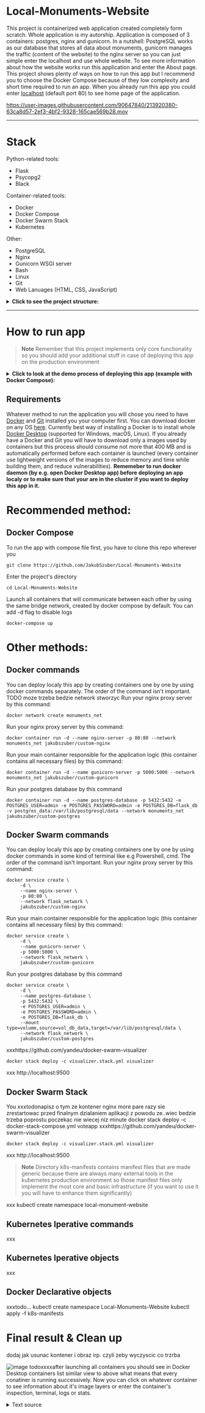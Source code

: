 # Local-Monuments-Website
This project is containerized web application created completely form scratch. Whole application is my autorship. Application is composed of 3 containers: postgres, nginx and gunicorn. In a nutshell: PostgreSQL works as our database that stores all data about monuments, gunicorn manages the traffic (content of the website) to the nginx server so you can just simple enter the localhost and use whole website. To see more information about how the website works run this application and enter the About page. This project shows plenty of ways on how to run this app but I recommend you to choose the Docker Compose because of they low complexity and short time required to run an app. When you already run this app you could enter [localhost](https://localhost:80) (default port 80) to see home page of the application.

https://user-images.githubusercontent.com/90647840/213920380-63ca8d57-2ef3-4bf2-9328-165cae569b28.mov

---

# Stack
Python-related tools:
- Flask
- Psycopg2
- Black

Container-related tools:
- Docker
- Docker Compose
- Docker Swarm Stack
- Kubernetes

Other:
- PostgreSQL
- Nginx
- Gunicorn WSGI server
- Bash
- Linux
- Git
- Web Lanuages (HTML, CSS, JavaScript)

<details>
<summary><b>Click to see the project structure:</b></summary>

```$ tree Local-Monuments-Website
.
├───.idea
│   └───...
├───.git
│   └───...
├─── docker-compose.yml
├─── docker-stack.yml
├─── visualizer.stack.yml
├─── k8s-manifests
│    ├── postgres.yml
│    ├── gunicorn.yml
│    ├── nginx.yml
│    └── namespace.yml
├─── README.md
├─── LICENSE
└─── services
     ├─── database
     │    ├─── Connecting.txt
     |    └─── Dockerfile
     ├─── proxy-server
     │    ├─── conf
     |    └─── Dockerfile
     └─── WSGI-server
          ├── Dockerfile
          ├── .dockerignore
          ├── infrastructure.png
          ├── docker-entrypoint.sh
          ├── main_python_files
          │   ├── __init__.py
          │   ├── config.py
          │   ├── init_db.py
          │   └── routes.py
          ├── requirements.txt
          ├── run.py
          └── src                    
              ├── static
              │   ├── css
              │   │   ├── about.css
              │   │   ├── base.css
              │   │   ├── gallery.css
              │   │   └── home.css
              │   └── js
              │       ├── base.js
              │       ├── gallery.js
              │       └── home.js
              └── template
                  ├── about.html
                  ├── base.html
                  ├── gallery.html
                  └── home.html
```
</details>

---

# How to run app
> **Note**
> Remember that this project implements only core functionality so you should add your additional stuff in case of deploying this app on the production environment

<details>
<summary><b>Click to look at the demo process of deploying this app (example with Docker Compose):</b></summary>

https://user-images.githubusercontent.com/90647840/213922371-848ff6b3-60a8-4db2-94fb-7b11dbf41b42.mov

</details>

## Requirements
Whatever method to run the application you will chose you need to have [Docker](https://www.docker.com/) and [Git](https://git-scm.com/downloads) installed you your computer first. You can download docker on any OS [here](https://docs.docker.com/get-docker/). Currently best way of installing a Docker is to install whole [Docker Desktop](https://www.docker.com/products/docker-desktop/) (supported for Windows, macOS, Linux). If you already have a Docker and Git you will have to download only a images used by containers but this process should consume not more that 400 MB and is automatically performed before each container is launched (every container use lightweight versions of the images to reduce memory and time while building them, and reduce vulnerabilities). **Rememeber to run docker daemon (by e.g. open Docker Desktop app) before deploying an app localy or to make sure that your are in the cluster if you want to deploy this app in it.**

# Recommended method:
## Docker Compose

To run the app with compose file first, you have to clone this repo wherever you
```shell
git clone https://github.com/JakubSzuber/Local-Monuments-Website
```
Enter the project's directory
```shell
cd Local-Monuments-Website
```
Launch all containers that will communicate between each other by using the same bridge network, created by docker compose by default. You can add -d flag to disable logs
```shell
docker-compose up
```

# Other methods:
## Docker commands
You can deploy localy this app by creating containers one by one by using docker commands separately. The order of the command isn't important. TODO moze trzeba bedzie network stworzyc
Run your nginx proxy server by this command:
```shell
docker network create monuments_net
```

Run your nginx proxy server by this command:
```shell
docker container run -d --name nginx-server -p 80:80 --network monuments_net jakubszuber/custom-nginx
```

Run your main container responsible for the application logic (this container contains all necessary files) by this command:
```shell
docker container run -d --name gunicorn-server -p 5000:5000 --network monuments_net jakubszuber/custom-gunicorn
```

Run your postgres database by this command
```shell
docker container run -d --name postgres-database -p 5432:5432 -e POSTGRES_USER=admin -e POSTGRES_PASSWORD=admin -e POSTGRES_DB=flask_db -v postgres_data:/var/lib/postgresql/data --network monuments_net jakubszuber/custom-postgres
```

## Docker Swarm commands
You can deploy localy this app by creating containers one by one by using docker commands in some kind of terminal like e.g Powershell, cmd. The order of the command isn't important.
Run your nginx proxy server by this command:
```shell
docker service create \
     -d \
     --name nginx-server \
     -p 80:80 \
     --network flask_network \
     jakubszuber/custom-nginx
```

Run your main container responsible for the application logic (this container contains all necessary files) by this command:
```shell
docker service create \
     -d \
     --name gunicorn-server \
     -p 5000:5000 \
     --network flask_network \
     jakubszuber/custom-gunicorn
```

Run your postgres database by this command
```shell
docker service create \
     -d \
     --name postgres-database \
     -p 5432:5432 \
     -e POSTGRES_USER=admin \
     -e POSTGRES_PASSWORD=admin \
     -e POSTGRES_DB=flask_db \
     --mount type=volume,source=vol_db_data,target=/var/lib/postgresql/data \
     --network flask_network \
     jakubszuber/custom-postgres
```

xxxhttps://github.com/yandeu/docker-swarm-visualizer
```shell
docker stack deploy -c visualizer.stack.yml visualizer
```
xxx
http://localhost:9500

## Docker Swarm Stack
You xxxtodonapisz o tym ze kontener nginx more pare razy sie zrestartowac przed finalnym dzialaniem aplikacji z powodu ze..wiec bedzie trzeba poprostu poczekac nie wiecej niz minute
docker stack deploy -c docker-stack-compose.yml voteapp
xxxhttps://github.com/yandeu/docker-swarm-visualizer
```shell
docker stack deploy -c visualizer.stack.yml visualizer
```
xxx
http://localhost:9500

> **Note**
> Directory k8s-manifests contains manifest files that are made generic because there are always many external tools in the kubernetes production environment so those manifest files only implement the most core and basic infrastructure (if you want to use it you will have to enhance them significantly)

xxx
kubectl create namespace local-monument-website

## Kubernetes Iperative commands
xxx

## Kubernetes Iperative objects
xxx

## Docker Declarative objects
xxxtodo...
kubectl create namespace Local-Monuments-Website
kubectl apply -f k8s-manifests

# Final result & Clean up
dodaj jak usunac kontener i obraz irp. czyli zeby wyczyscic co trzrba

![image](https://user-images.githubusercontent.com/90647840/209741199-e433f15f-7473-4e12-8705-b3c049ba8bd7.png)
todoxxxxafter launching all containers you should see in Docker Desktop containers list similar view to above what means that every conatiner is running successively. Now you can click on whatever container to see information about it's image layers or enter the container's inspection, terminal, logs or stats.

<details><summary>Text source</summary>

https://pl.wikipedia.org/wiki/Kolegiata_Naj%C5%9Bwi%C4%99tszej_Maryi_Panny_Kr%C3%B3lowej_%C5%9Awiata_w_Stargardzie
https://www.pomorzezachodnie.travel/Zaplanuj_pobyt-Przydatne_informacje-Miejsca_kultu_religijnego-Kosciol_Rzymskokatolicki/a,4146/Kosciol_pw_sw_Jana_Chrzciciela
https://pl.wikipedia.org/wiki/Ko%C5%9Bci%C3%B3%C5%82_%C5%9Bw._Jana_w_Stargardzie
https://pl.wikipedia.org/wiki/Brama_Pyrzycka_w_Stargardzie
https://pomorzezachodnie.travel/Poznawaj-Dziedzictwo_Pomorza-Fortyfikacje_i_militaria-Obwarowania_miejskie/a,6195/Brama_Pyrzycka
https://sciaga.pl/tekst/51768-52-stargardzkie_zabytki_brama_pyrzycka
https://pl.wikipedia.org/wiki/Brama_Wa%C5%82owa
https://pomorzezachodnie.travel/Spedzaj_czas-Kulturalnie-Galerie/a,5123/Brama_Walowa
https://pl.wikipedia.org/wiki/Brama_M%C5%82y%C5%84ska_w_Stargardzie
http://baza-turystyczna.eu/wojewodztwo-zachodnio-pomorskie--4/miasto-stargard_szczecinski--66/zabytki/obiekt-brama_portowa_mlynska--120/
https://pl.wikipedia.org/wiki/Wie%C5%BCa_ci%C5%9Bnie%C5%84
http://baza-turystyczna.eu/wojewodztwo-zachodnio-pomorskie--4/miasto-stargard_szczecinski--66/zabytki/obiekt-wieza_cisnien--118/
https://pl.wikipedia.org/wiki/Wie%C5%BCa_ci%C5%9Bnie%C5%84_w_Stargardzie
https://www.wikiwand.com/pl/Wie%C5%BCa_ci%C5%9Bnie%C5%84_w_Stargardzie
https://pomorzezachodnie.travel/Poznawaj-Dziedzictwo_Pomorza-Zabytki_techniki_i_inzynierii/a,6197/Wieza_cisnien
https://pl.wikipedia.org/wiki/Baszta
https://pl.wikipedia.org/wiki/Baszta_Morze_Czerwone
https://pomorzezachodnie.travel/Poznawaj-Dziedzictwo_Pomorza-Fortyfikacje_i_militaria-Obwarowania_miejskie/a,6196/Baszta_Morze_Czerwone
https://tropter.com/pl/polska/stargard/baszta-morze-czerwone
https://pl.wikipedia.org/wiki/Baszta_Bia%C5%82og%C5%82%C3%B3wka
https://www.polska.travel/pl/muzea/baszta-bialoglowka
https://pl.wikipedia.org/wiki/Ratusz_w_Stargardzie
https://pomorzezachodnie.travel/Zaplanuj_pobyt-Przydatne_informacje-Urzedy_publiczne/a,2763/Urzad_Miasta_Stargard_Ratusz_Staromiejski_
https://zabytek.pl/pl/obiekty/stargard-ratusz)

Links to each used image is in the file [init_db.py](https://github.com/JakubSzuber/Local-Monuments-Website/blob/main/services/web/main_python_files/init_db.py)
 
</details>
